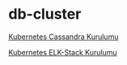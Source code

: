 # db-cluster


[Kubernetes Cassandra Kurulumu](https://deniz-turkmen.medium.com/kubernetes-cassandra-kurulumu-45fc93462f00)

[Kubernetes ELK-Stack Kurulumu](https://deniz-turkmen.medium.com/kubernetes-elk-stack-kurulumu-bedb2985b245)